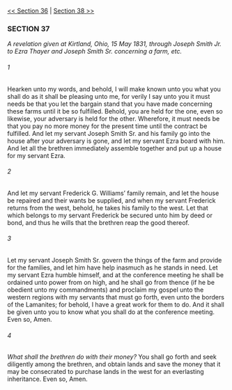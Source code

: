 [<< Section 36](Section%2036.md)  |  [Section 38 >>](Section%2038.md)

### SECTION 37

*A revelation given at Kirtland, Ohio, 15 May 1831, through Joseph Smith Jr. to Ezra Thayer and Joseph Smith Sr. concerning a farm, etc.*

###### 1
Hearken unto my words, and behold, I will make known unto you what you shall do as it shall be pleasing unto me, for verily I say unto you it must needs be that you let the bargain stand that you have made concerning these farms until it be so fulfilled. Behold, you are held for the one, even so likewise, your adversary is held for the other. Wherefore, it must needs be that you pay no more money for the present time until the contract be fulfilled. And let my servant Joseph Smith Sr. and his family go into the house after your adversary is gone, and let my servant Ezra board with him. And let all the brethren immediately assemble together and put up a house for my servant Ezra.

###### 2
And let my servant Frederick G. Williams’ family remain, and let the house be repaired and their wants be supplied, and when my servant Frederick returns from the west, behold, he takes his family to the west. Let that which belongs to my servant Frederick be secured unto him by deed or bond, and thus he wills that the brethren reap the good thereof.

###### 3
Let my servant Joseph Smith Sr. govern the things of the farm and provide for the families, and let him have help inasmuch as he stands in need. Let my servant Ezra humble himself, and at the conference meeting he shall be ordained unto power from on high, and he shall go from thence (if he be obedient unto my commandments) and proclaim my gospel unto the western regions with my servants that must go forth, even unto the borders of the Lamanites; for behold, I have a great work for them to do. And it shall be given unto you to know what you shall do at the conference meeting. Even so, Amen.

###### 4

*What shall the brethren do with their money?*
You shall go forth and seek diligently among the brethren, and obtain lands and save the money that it may be consecrated to purchase lands in the west for an everlasting inheritance. Even so, Amen.